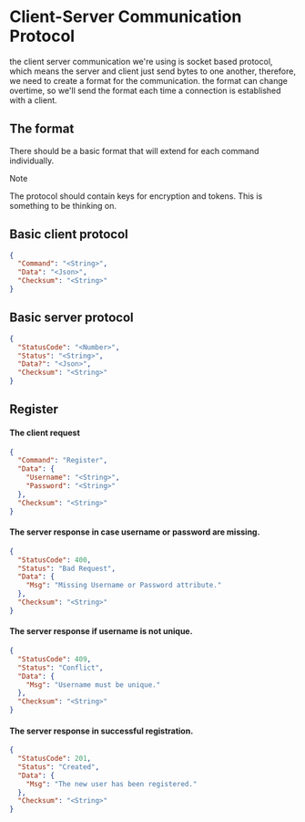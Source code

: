 # Client-Server Communication Protocol
the client server communication we're using is socket based protocol, which means the server and client just send
bytes to one another, therefore, we need to create a format for the communication.
the format can change overtime, so we'll send the format each time a connection is established with a client.

## The format
There should be a basic format that will extend for each command individually.

> [!Note]
> The protocol should contain keys for encryption and tokens. This is something to be thinking on.

## Basic client protocol
```json
{
  "Command": "<String>",
  "Data": "<Json>",
  "Checksum": "<String>"
}
```

## Basic server protocol
```json
{
  "StatusCode": "<Number>",
  "Status": "<String>",
  "Data?": "<Json>",
  "Checksum": "<String>"
}
```

## Register

#### The client request

```json
{
  "Command": "Register",
  "Data": {
    "Username": "<String>",
    "Password": "<String>"
  },
  "Checksum": "<String>"
}
```

#### The server response in case username or password are missing.

```json
{
  "StatusCode": 400,
  "Status": "Bad Request",
  "Data": {
    "Msg": "Missing Username or Password attribute."
  },
  "Checksum": "<String>"
}
```

#### The server response if username is not unique.

```json
{
  "StatusCode": 409,
  "Status": "Conflict",
  "Data": {
    "Msg": "Username must be unique."
  },
  "Checksum": "<String>"
}
```

#### The server response in successful registration.

```json
{
  "StatusCode": 201,
  "Status": "Created",
  "Data": {
    "Msg": "The new user has been registered."
  },
  "Checksum": "<String>"
}
```